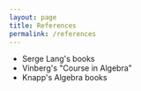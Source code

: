 ```yaml
---
layout: page 
title: References 
permalink: /references
---
```


* Serge Lang's books
* Vinberg's "Course in Algebra" 
* Knapp's Algebra books
